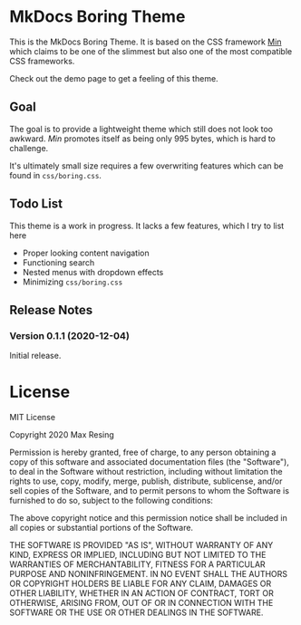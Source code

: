 # MkDocs Boring Theme

This is the MkDocs Boring Theme.
It is based on the CSS framework [Min](http://mincss.com) which claims to be one of the slimmest but also one of the most compatible CSS frameworks.

Check out the demo page to get a feeling of this theme.


## Goal

The goal is to provide a lightweight theme which still does not look too awkward.
*Min* promotes itself as being only 995 bytes, which is hard to challenge.

It's ultimately small size requires a few overwriting features which can be found in `css/boring.css`.


## Todo List

This theme is a work in progress. It lacks a few features, which I try to list here

* Proper looking content navigation
* Functioning search
* Nested menus with dropdown effects
* Minimizing `css/boring.css`


## Release Notes

### Version 0.1.1 (2020-12-04)

Initial release.


# License


MIT License

Copyright 2020 Max Resing

Permission is hereby granted, free of charge, to any person obtaining a copy of this software and associated documentation files (the "Software"), to deal in the Software without restriction, including without limitation the rights to use, copy, modify, merge, publish, distribute, sublicense, and/or sell copies of the Software, and to permit persons to whom the Software is furnished to do so, subject to the following conditions:

The above copyright notice and this permission notice shall be included in all copies or substantial portions of the Software.

THE SOFTWARE IS PROVIDED "AS IS", WITHOUT WARRANTY OF ANY KIND, EXPRESS OR IMPLIED, INCLUDING BUT NOT LIMITED TO THE WARRANTIES OF MERCHANTABILITY, FITNESS FOR A PARTICULAR PURPOSE AND NONINFRINGEMENT. IN NO EVENT SHALL THE AUTHORS OR COPYRIGHT HOLDERS BE LIABLE FOR ANY CLAIM, DAMAGES OR OTHER LIABILITY, WHETHER IN AN ACTION OF CONTRACT, TORT OR OTHERWISE, ARISING FROM, OUT OF OR IN CONNECTION WITH THE SOFTWARE OR THE USE OR OTHER DEALINGS IN THE SOFTWARE.
